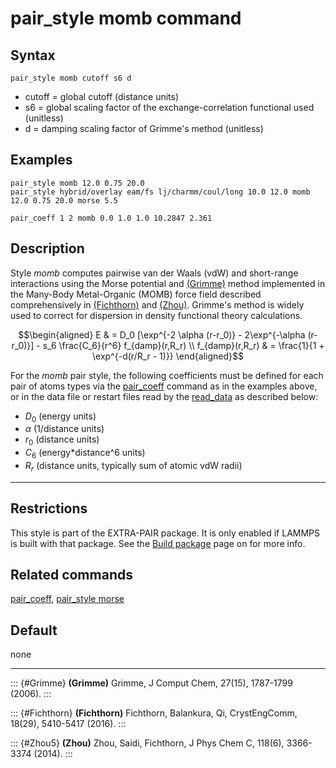 # pair_style momb command

## Syntax

``` LAMMPS
pair_style momb cutoff s6 d
```

-   cutoff = global cutoff (distance units)
-   s6 = global scaling factor of the exchange-correlation functional
    used (unitless)
-   d = damping scaling factor of Grimme\'s method (unitless)

## Examples

``` LAMMPS
pair_style momb 12.0 0.75 20.0
pair_style hybrid/overlay eam/fs lj/charmm/coul/long 10.0 12.0 momb 12.0 0.75 20.0 morse 5.5

pair_coeff 1 2 momb 0.0 1.0 1.0 10.2847 2.361
```

## Description

Style *momb* computes pairwise van der Waals (vdW) and short-range
interactions using the Morse potential and [(Grimme)](Grimme) method
implemented in the Many-Body Metal-Organic (MOMB) force field described
comprehensively in [(Fichthorn)](Fichthorn) and [(Zhou)](Zhou5).
Grimme\'s method is widely used to correct for dispersion in density
functional theory calculations.

$$\begin{aligned}
E & = D_0 [\exp^{-2 \alpha (r-r_0)} - 2\exp^{-\alpha (r-r_0)}] - s_6 \frac{C_6}{r^6} f_{damp}(r,R_r) \\
f_{damp}(r,R_r) & = \frac{1}{1 + \exp^{-d(r/R_r - 1)}}
\end{aligned}$$

For the *momb* pair style, the following coefficients must be defined
for each pair of atoms types via the [pair_coeff](pair_coeff) command as
in the examples above, or in the data file or restart files read by the
[read_data](read_data) as described below:

-   $D_0$ (energy units)
-   $\alpha$ (1/distance units)
-   $r_0$ (distance units)
-   $C_6$ (energy\*distance\^6 units)
-   $R_r$ (distance units, typically sum of atomic vdW radii)

------------------------------------------------------------------------

## Restrictions

This style is part of the EXTRA-PAIR package. It is only enabled if
LAMMPS is built with that package. See the [Build
package](Build_package) page on for more info.

## Related commands

[pair_coeff](pair_coeff), [pair_style morse](pair_morse)

## Default

none

------------------------------------------------------------------------

::: {#Grimme}
**(Grimme)** Grimme, J Comput Chem, 27(15), 1787-1799 (2006).
:::

::: {#Fichthorn}
**(Fichthorn)** Fichthorn, Balankura, Qi, CrystEngComm, 18(29),
5410-5417 (2016).
:::

::: {#Zhou5}
**(Zhou)** Zhou, Saidi, Fichthorn, J Phys Chem C, 118(6), 3366-3374
(2014).
:::
